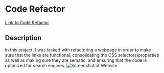 # Code Refactor
[Link to Code Refactor](https://kbentley8.github.io/homework01-code-refactor/)

## Description
In this project, I was tasked with refactoring a webpage in order to make sure that the links are functional, consolidating the CSS selectors/properties as well as making sure they are sematic, and ensuring that the code is optimized for search engines.
![Screenshot of Website](https://user-images.githubusercontent.com/88289885/132772878-6cd7236d-9a9a-45eb-849d-7750941f2363.png)
